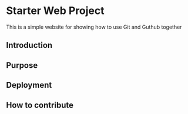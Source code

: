 # Starter Web Project

This is a simple website for showing how to use Git and Guthub together

## Introduction

## Purpose

## Deployment

## How to contribute
